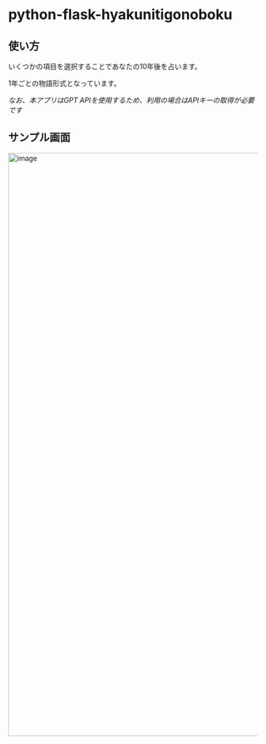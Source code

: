 # python-flask-hyakunitigonoboku

## 使い方

いくつかの項目を選択することであなたの10年後を占います。

1年ごとの物語形式となっています。

*なお、本アプリはGPT APIを使用するため、利用の場合はAPIキーの取得が必要です*

## サンプル画面

<img width="1175" alt="image" src="https://github.com/noknok06/python-flask-hyakunitigonoboku/assets/42319268/6d708418-d73e-445a-9b3e-c9af7ac8951f">
